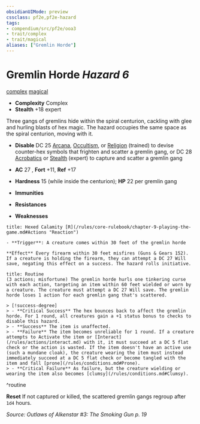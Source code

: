 ```yaml
---
obsidianUIMode: preview
cssclass: pf2e,pf2e-hazard
tags:
- compendium/src/pf2e/ooa3
- trait/complex
- trait/magical
aliases: ["Gremlin Horde"]
---
```

# Gremlin Horde *Hazard 6*  
[complex](/rules/traits/complex.md)  [magical](/rules/traits/magical.md)  

- **Complexity** Complex
- **Stealth** +18 expert  

Three gangs of gremlins hide within the spiral centurion, cackling with glee and hurling blasts of hex magic. The hazard occupies the same space as the spiral centurion, moving with it.

- **Disable** DC 25 [Arcana](/compendium/skills.md#Arcana), [Occultism](/compendium/skills.md#Occultism), or [Religion](/compendium/skills.md#Religion) (trained) to devise counter-hex symbols that frighten and scatter a gremlin gang, or DC 28 [Acrobatics](/compendium/skills.md#Acrobatics) or [Stealth](/compendium/skills.md#Stealth) (expert) to capture and scatter a gremlin gang  

- **AC** 27 , **Fort** +11, **Ref** +17
- **Hardness** 15 (while inside the centurion); **HP** 22 per gremlin gang
- **Immunities** 
- **Resistances** 
- **Weaknesses** 
     
```ad-embed-ability
title: Hexed Calamity [R](/rules/core-rulebook/chapter-9-playing-the-game.md#Actions "Reaction")

- **Trigger**: A creature comes within 30 feet of the gremlin horde

**Effect** Every firearm within 30 feet misfires (Guns & Gears 152). If a creature is holding the firearm, they can attempt a DC 27 Will save, negating this effect on a success. The hazard rolls initiative.
```

```ad-pf2-summary
title: Routine
(3 actions; misfortune) The gremlin horde hurls one tinkering curse with each action, targeting an item within 60 feet wielded or worn by a creature. The creature must attempt a DC 27 Will save. The gremlin horde loses 1 action for each gremlin gang that's scattered.

> [!success-degree] 
> - **Critical Success** The hex bounces back to affect the gremlin horde. For 1 round, all creatures gain a +1 status bonus to checks to disable this hazard.
> - **Success** The item is unaffected.
> - **Failure** The item becomes unreliable for 1 round. If a creature attempts to Activate the item or [Interact](/rules/actions/interact.md) with it, it must succeed at a DC 5 flat check or the action is wasted. If the item doesn't have an active use (such a mundane cloak), the creature wearing the item must instead immediately succeed at a DC 5 flat check or become tangled with the item and fall [prone](/rules/conditions.md#Prone).
> - **Critical Failure** As failure, but the creature wielding or wearing the item also becomes [clumsy](/rules/conditions.md#Clumsy).
```
^routine

**Reset** If not captured or killed, the scattered gremlin gangs regroup after `1d4` hours.  

*Source: Outlaws of Alkenstar #3: The Smoking Gun p. 19*